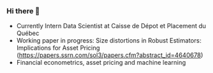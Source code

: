 ### Hi there 👋

- Currently Intern Data Scientist at Caisse de Dépot et Placement du Québec
- Working paper in progress: Size distortions in Robust Estimators: Implications for Asset Pricing (https://papers.ssrn.com/sol3/papers.cfm?abstract_id=4640678)
- Financial econometrics, asset pricing and machine learning

